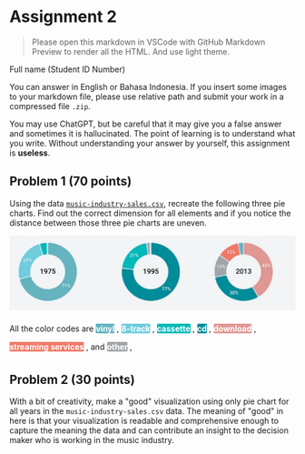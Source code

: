 # Assignment 2

> Please open this markdown in VSCode with GitHub Markdown Preview to render all the HTML. And use light theme.   

Full name (Student ID Number)

You can answer in English or Bahasa Indonesia. If you insert some images
to your markdown file, please use relative path and submit your work 
in a compressed file `.zip`.

You may use ChatGPT, but be careful that it may give you a false answer 
and sometimes it is hallucinated. The point of learning is to understand what you write. 
Without understanding your answer by yourself, this assignment is **useless**.

## Problem 1 (70 points)
Using the data [`music-industry-sales.csv`](./datasets/music-industry-sales.csv), 
recreate the following three pie charts.
Find out the correct dimension for all elements and 
if you notice the distance between those three pie charts
are uneven.

<img src="../img-sources/three-pie-charts.png" width=600>

<p style="line-height:24pt">
All the color codes are
<span style="color:white; background-color:#62b3bf; padding:3 6 4 6; border-radius:2px"><b>vinyl</b></span> , 
<span style="color:white; background-color:#6fccdd; padding:3 6 4 6; border-radius:2px"><b>8-track</b></span> , 
<span style="color:white; background-color:#00bab9; padding:3 6 4 6; border-radius:2px"><b>cassette</b></span> , 
<span style="color:white; background-color:#008c99; padding:3 6 4 6; border-radius:2px"><b>cd</b></span> , 
<span style="color:white; background-color:#df9894; padding:3 6 4 6; border-radius:2px"><b>download</b></span> ,  <br>
<span style="color:white; background-color:#ef7a69; padding:3 6 4 6; border-radius:2px"><b>streaming services</b></span> , and
<span style="color:white; background-color:#a1a5a8; padding:3 6 4 6; border-radius:2px"><b>other</b></span> , 
</p>

## Problem 2 (30 points)

With a bit of creativity, make a "good" visualization using only pie chart
for all years in the `music-industry-sales.csv` data. The meaning of "good"
in here is that your visualization is readable and comprehensive enough
to capture the meaning the data and can contribute an insight to the decision
maker who is working in the music industry.